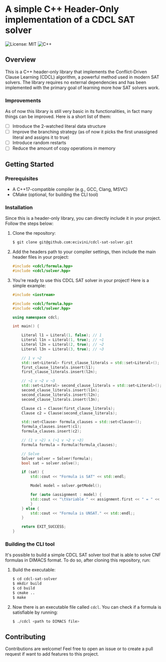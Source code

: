 # A simple C++ Header-Only implementation of a CDCL SAT solver

![License: MIT](https://img.shields.io/badge/License-MIT-green.svg)
![C++](https://img.shields.io/badge/C%2B%2B-17%2B-blue.svg)

## Overview

This is a C++ header-only library that implements the Conflict-Driven Clause Learning (CDCL) algorithm, a powerful method used in modern SAT solvers. The library requires no external dependencies and has been implemented with the primary goal of learning more how SAT solvers work.

### Improvements

As of now this library is still very basic in its functionalities, in fact many things can be improved. Here is a short list of them:

- [ ] Introduce the 2-watched literal data structure
- [ ] Improve the branching strategy (as of now it picks the first unassigned literal and assigns it to true)
- [ ] Introduce random restarts
- [ ] Reduce the amount of copy operations in memory

## Getting Started

### Prerequisites

- A C++17-compatible compiler (e.g., GCC, Clang, MSVC)
- CMake (optional, for building the CLI tool)

### Installation

Since this is a header-only library, you can directly include it in your project. Follow the steps below:

1. Clone the repository:

    ```bash
    $ git clone git@github.com:ecivini/cdcl-sat-solver.git
    ```

2. Add the headers path to your compiler settings, then include the main header files in your project:

    ```cpp
    #include <cdcl/formula.hpp>
    #include <cdcl/solver.hpp>
    ```

3. You're ready to use this CDCL SAT solver in your project! Here is a simple example:

    ```cpp
    #include <iostream>

    #include <cdcl/formula.hpp>
    #include <cdcl/solver.hpp>

    using namespace cdcl;

    int main() {

        Literal l1 = Literal(1, false); // 1
        Literal l1n = Literal(1, true); // ¬1
        Literal l2n = Literal(2, true); // ¬2
        Literal l3n = Literal(3, true); // ¬3

        // 1 v ¬2
        std::set<Literal> first_clause_literals = std::set<Literal>();
        first_clause_literals.insert(l1);
        first_clause_literals.insert(l2n);

        // ¬1 v ¬2 v ¬3
        std::set<Literal> second_clause_literals = std::set<Literal>();
        second_clause_literals.insert(l1n);
        second_clause_literals.insert(l2n);
        second_clause_literals.insert(l3n);

        Clause c1 = Clause(first_clause_literals);
        Clause c2 = Clause(second_clause_literals);

        std::set<Clause> formula_clauses = std::set<Clause>();
        formula_clauses.insert(c1);
        formula_clauses.insert(c2);

        // (1 v ¬2) ∧ (¬1 v ¬2 v ¬3)
        Formula formula = Formula(formula_clauses);

        // Solve
        Solver solver = Solver(formula);
        bool sat = solver.solve();

        if (sat) {
            std::cout << "Formula is SAT" << std::endl;

            Model model = solver.getModel();

            for (auto &assignment : model) {
            std::cout << "\tVariable " << assignment.first << " = " << (assignment.second ? "⊤" : "⊥") << std::endl;
            }
        } else {
            std::cout << "Formula is UNSAT." << std::endl;;
        }

        return EXIT_SUCCESS;
    }
    ```

### Building the CLI tool

It's possible to build a simple CDCL SAT solver tool that is able to solve CNF formulas in DIMACS format.
To do so, after cloning this repository, run:

1. Build the executable:

    ```bash
    $ cd cdcl-sat-solver
    $ mkdir build
    $ cd build
    $ cmake ..
    $ make
    ```

2. Now there is an executable file called `cdcl`. You can check if a formula is satisfiable by running:

    ```bash
    $ ./cdcl <path to DIMACS file>
    ```

## Contributing

Contributions are welcome! Feel free to open an issue or to create a pull request if want to add features to this project.
